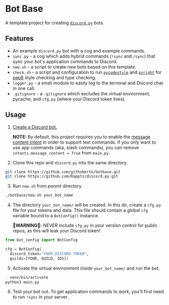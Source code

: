 # Bot Base
A template project for creating [`discord.py`](https://github.com/Rapptz/discord.py) bots.

## Features
* An example `discord.py` bot with a cog and example commands.
* `sync.py` - a cog which adds hybrid commands (`!sync` and `/sync`) that sync your bot's application commands to Discord.
* `new.sh` - a script to create new bots based on this template.
* `check.sh` - a script and configuration to run [`pycodestyle`](https://pypi.org/project/pycodestyle/) and [`pyright`](https://pypi.org/project/pyright/) for [pep8](https://peps.python.org/pep-0008/) style checking and type checking.
* `logger.py` - a small module to easily log to the terminal and Discord chat in one call.
* `.gitignore` - a `.gitignore` which excludes the virtual environment, pycache, and `cfg.py` (where your Discord token lives).

## Usage

1. [Create a Discord bot.](https://discord.com/developers/docs/getting-started)
   
   **NOTE:** By default, this project requires you to enable the [message content intent](https://discordpy.readthedocs.io/en/stable/intents.html) in order to support text commands. If you only want to use app commands (aka, slash commands), you can remove `intents.message_content = True` from `main.py`.
3. Clone this repo and `discord.py` into the same directory.
```bash
git clone https://github.com/githuberto/botbase.git
git clone https://github.com/Rapptz/discord.py.git
```
3. Run `new.sh` from *parent* directory.
```bash
./botbase/new.sh your_bot_name
```
4. The directory `your_bot_name/` will be created. In this dir, create a `cfg.py` file for your tokens and data.
   This file should contain a global `cfg` variable bound to a `BotConfig()` instance.
   
   **🚨WARNING🚨:** *NEVER* include `cfg.py` in your version control for public repos, as this will leak your Discord token!
```py
from bot_config import BotConfig

cfg = BotConfig(
  discord_token="YOUR_DISCORD_TOKEN",
  guilds=[YOUR, GUILD, IDS])
```
5. Activate the virtual environment inside `your_bot_name/` and run the bot.
```bash
. venv/bin/activate
python3 main.py
```
6. Test your bot out. To get application commands to work, you'll first need to run `!sync` in your server.
